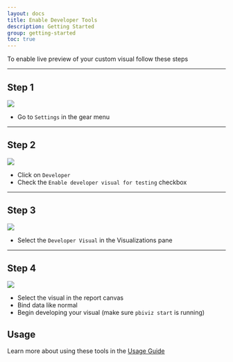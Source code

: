 ```yaml
---
layout: docs
title: Enable Developer Tools
description: Getting Started
group: getting-started
toc: true
---
```


To enable live preview of your custom visual follow these steps

----------

## Step 1

![](images/portalEnable1.png)

* Go to `Settings` in the gear menu

----------

## Step 2

![](images/portalEnable2.png)

* Click on `Developer`
* Check the `Enable developer visual for testing` checkbox

----------

## Step 3

![](images/portalEnable3.png)

* Select the `Developer Visual` in the Visualizations pane

----------

## Step 4

![](images/portalEnable4.png)

* Select the visual in the report canvas
* Bind data like normal
* Begin developing your visual (make sure `pbiviz start` is running)

## Usage

Learn more about using these tools in the [Usage Guide](usage.md)
